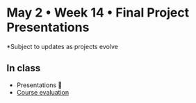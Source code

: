 # May 2 • Week 14 • Final Project Presentations

*Subject to updates as projects evolve

## In class

- Presentations 🙌
- [Course evaluation](https://go.blueja.io/Q0aI9ImJk0i_a7skSf0yPQ)
